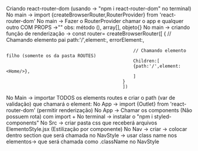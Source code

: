 Criando react-router-dom (usando -> "npm i react-router-dom" no terminal)
No main -> import {createBrowserRouter,RouterProvider} from 'react-router-dom'
No main -> Fazer o RouterProvider chamar o app e qualquer outro COM PROPS ->"<RouterProvider router={router}/>"
obs: método (), array[], objeto{}
No main -> criando função de renderização -> const router= createBrowserRouter([
                                                {
                                                    // Chamando elemento pai
                                                    path:'/',element:<App/>,
                                                    errorElement:<Error/>,

                                                    // Chamando elemento filho (somente os da pasta ROUTES)
                                                    Children:[
                                                    {path:'/',element:<Home/>},
                                                    ]
                                                }
                                                ])
No Main -> importar TODOS os elements routes e criar o path (var de validação) que chamará o element:<Xyz/>
No App -> import {Outlet} from 'react-router-dom' (permitir renderização)
No App -> Chamar os components (Não possuem rota) com import + <Xyz/>
No terminal -> instalar o "npm i styled-components"
No Src -> criar pasta css que receberá arquivos ElementoStyle.jsx (Estilização por componente)
No Nav -> criar <NavStyle></NavStyle> -> colocar dentro section que será chamada no NavStyle -> usar class name nos elementos-> que será chamada como .className no NavStyle